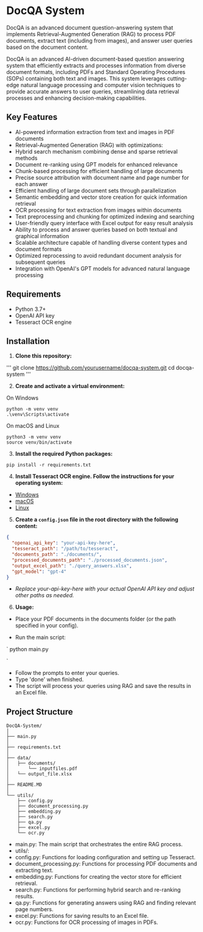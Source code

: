 # DocQA System

DocQA is an advanced document question-answering system that implements Retrieval-Augmented Generation (RAG) to process PDF documents, extract text (including from images), and answer user queries based on the document content.

DocQA is an advanced AI-driven document-based question answering system that efficiently extracts and processes information from diverse document formats, including PDFs and Standard Operating Procedures (SOPs) containing both text and images. This system leverages cutting-edge natural language processing and computer vision techniques to provide accurate answers to user queries, streamlining data retrieval processes and enhancing decision-making capabilities.

## Key Features

- AI-powered information extraction from text and images in PDF documents
- Retrieval-Augmented Generation (RAG) with optimizations:
 - Hybrid search mechanism combining dense and sparse retrieval methods
 - Document re-ranking using GPT models for enhanced relevance
 - Chunk-based processing for efficient handling of large documents
- Precise source attribution with document name and page number for each answer
- Efficient handling of large document sets through parallelization
- Semantic embedding and vector store creation for quick information retrieval
- OCR processing for text extraction from images within documents
- Text preprocessing and chunking for optimized indexing and searching
- User-friendly query interface with Excel output for easy result analysis
- Ability to process and answer queries based on both textual and graphical information
- Scalable architecture capable of handling diverse content types and document formats
- Optimized reprocessing to avoid redundant document analysis for subsequent queries
- Integration with OpenAI's GPT models for advanced natural language processing

## Requirements

- Python 3.7+
- OpenAI API key
- Tesseract OCR engine

## Installation

1. **Clone this repository:**

'''
git clone https://github.com/yourusername/docqa-system.git
cd docqa-system
'''

2. **Create and activate a virtual environment:**

On Windows
```
python -m venv venv
.\venv\Scripts\activate
```

On macOS and Linux

```
python3 -m venv venv
source venv/bin/activate
```

3. **Install the required Python packages:**

`
pip install -r requirements.txt
`

4. **Install Tesseract OCR engine. Follow the instructions for your operating system:**

- [Windows](https://github.com/UB-Mannheim/tesseract/wiki)
- [macOS](https://tesseract-ocr.github.io/tessdoc/Installation.html)
- [Linux](https://tesseract-ocr.github.io/tessdoc/Installation.html)


5. **Create a `config.json` file in the root directory with the following content:**

```json
{
  "openai_api_key": "your-api-key-here",
  "tesseract_path": "/path/to/tesseract",
  "documents_path": "./documents/",
  "processed_documents_path": "./processed_documents.json",
  "output_excel_path": "./query_answers.xlsx",
  "gpt_model": "gpt-4"
}
```

- *Replace your-api-key-here with your actual OpenAI API key and adjust other paths as needed.*

6. **Usage:**

- Place your PDF documents in the documents folder (or the path specified in your config).

- Run the main script:

`
python main.py

`

- Follow the prompts to enter your queries. 
- Type 'done' when finished.
- The script will process your queries using RAG and save the results in an Excel file.

## Project Structure

```
DocQA-System/
│
├── main.py
│
├── requirements.txt
│
├── data/
│   ├── documents/
│       └── inputfiles.pdf
│   └── output_file.xlsx
│   
├── README.MD
│
└── utils/
    ├── config.py
    ├── document_processing.py
    ├── embedding.py
    ├── search.py
    ├── qa.py
    ├── excel.py
    └── ocr.py
```
- main.py: The main script that orchestrates the entire RAG process.
- utils/:
 - config.py: Functions for loading configuration and setting up Tesseract.
 - document_processing.py: Functions for processing PDF documents and extracting text.
 - embedding.py: Functions for creating the vector store for efficient retrieval.
 - search.py: Functions for performing hybrid search and re-ranking results.
 - qa.py: Functions for generating answers using RAG and finding relevant page numbers.
 - excel.py: Functions for saving results to an Excel file.
 - ocr.py: Functions for OCR processing of images in PDFs.